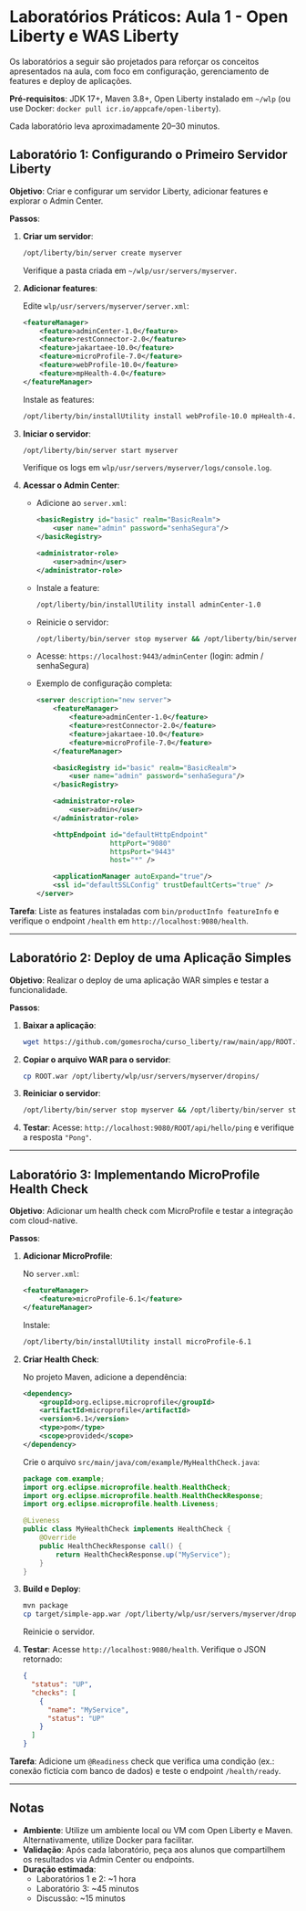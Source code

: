 # Laboratórios Práticos: Aula 1 - Open Liberty e WAS Liberty

Os laboratórios a seguir são projetados para reforçar os conceitos apresentados na aula, com foco em configuração, gerenciamento de features e deploy de aplicações.

**Pré-requisitos**: JDK 17+, Maven 3.8+, Open Liberty instalado em `~/wlp` (ou use Docker: `docker pull icr.io/appcafe/open-liberty`).

Cada laboratório leva aproximadamente 20–30 minutos.

## Laboratório 1: Configurando o Primeiro Servidor Liberty

**Objetivo**: Criar e configurar um servidor Liberty, adicionar features e explorar o Admin Center.

**Passos**:

1. **Criar um servidor**:
   ```bash
   /opt/liberty/bin/server create myserver
   ```
   Verifique a pasta criada em `~/wlp/usr/servers/myserver`.

2. **Adicionar features**:

   Edite `wlp/usr/servers/myserver/server.xml`:
   ```xml
   <featureManager>
       <feature>adminCenter-1.0</feature>
       <feature>restConnector-2.0</feature>
       <feature>jakartaee-10.0</feature>
       <feature>microProfile-7.0</feature>
       <feature>webProfile-10.0</feature>
       <feature>mpHealth-4.0</feature>
   </featureManager>
   ```

   Instale as features:
   ```bash
   /opt/liberty/bin/installUtility install webProfile-10.0 mpHealth-4.0
   ```

3. **Iniciar o servidor**:
   ```bash
   /opt/liberty/bin/server start myserver
   ```
   Verifique os logs em `wlp/usr/servers/myserver/logs/console.log`.

4. **Acessar o Admin Center**:

   - Adicione ao `server.xml`:
     ```xml
     <basicRegistry id="basic" realm="BasicRealm">
         <user name="admin" password="senhaSegura"/>
     </basicRegistry>

     <administrator-role>
         <user>admin</user>
     </administrator-role>
     ```

   - Instale a feature:
     ```bash
     /opt/liberty/bin/installUtility install adminCenter-1.0
     ```

   - Reinicie o servidor:
     ```bash
     /opt/liberty/bin/server stop myserver && /opt/liberty/bin/server start myserver
     ```

   - Acesse: `https://localhost:9443/adminCenter` (login: admin / senhaSegura)

   - Exemplo de configuração completa:
     ```xml
     <server description="new server">
         <featureManager>
             <feature>adminCenter-1.0</feature>
             <feature>restConnector-2.0</feature>
             <feature>jakartaee-10.0</feature>
             <feature>microProfile-7.0</feature>
         </featureManager>

         <basicRegistry id="basic" realm="BasicRealm">
             <user name="admin" password="senhaSegura"/>
         </basicRegistry>

         <administrator-role>
             <user>admin</user>
         </administrator-role>

         <httpEndpoint id="defaultHttpEndpoint"
                       httpPort="9080"
                       httpsPort="9443"
                       host="*" />

         <applicationManager autoExpand="true"/>
         <ssl id="defaultSSLConfig" trustDefaultCerts="true" />
     </server>
     ```

**Tarefa**: Liste as features instaladas com `bin/productInfo featureInfo` e verifique o endpoint `/health` em `http://localhost:9080/health`.

---

## Laboratório 2: Deploy de uma Aplicação Simples

**Objetivo**: Realizar o deploy de uma aplicação WAR simples e testar a funcionalidade.

**Passos**:

1. **Baixar a aplicação**:
   ```bash
   wget https://github.com/gomesrocha/curso_liberty/raw/main/app/ROOT.war -O /opt/liberty/wlp/usr/servers/myserver/dropins/ROOT.war
   ```

2. **Copiar o arquivo WAR para o servidor**:
   ```bash
   cp ROOT.war /opt/liberty/wlp/usr/servers/myserver/dropins/
   ```

3. **Reiniciar o servidor**:
   ```bash
   /opt/liberty/bin/server stop myserver && /opt/liberty/bin/server start myserver
   ```

4. **Testar**:
   Acesse: `http://localhost:9080/ROOT/api/hello/ping` e verifique a resposta `"Pong"`.

---

## Laboratório 3: Implementando MicroProfile Health Check

**Objetivo**: Adicionar um health check com MicroProfile e testar a integração com cloud-native.

**Passos**:

1. **Adicionar MicroProfile**:

   No `server.xml`:
   ```xml
   <featureManager>
       <feature>microProfile-6.1</feature>
   </featureManager>
   ```

   Instale:
   ```bash
   /opt/liberty/bin/installUtility install microProfile-6.1
   ```

2. **Criar Health Check**:

   No projeto Maven, adicione a dependência:
   ```xml
   <dependency>
       <groupId>org.eclipse.microprofile</groupId>
       <artifactId>microprofile</artifactId>
       <version>6.1</version>
       <type>pom</type>
       <scope>provided</scope>
   </dependency>
   ```

   Crie o arquivo `src/main/java/com/example/MyHealthCheck.java`:
   ```java
   package com.example;
   import org.eclipse.microprofile.health.HealthCheck;
   import org.eclipse.microprofile.health.HealthCheckResponse;
   import org.eclipse.microprofile.health.Liveness;

   @Liveness
   public class MyHealthCheck implements HealthCheck {
       @Override
       public HealthCheckResponse call() {
           return HealthCheckResponse.up("MyService");
       }
   }
   ```

3. **Build e Deploy**:
   ```bash
   mvn package
   cp target/simple-app.war /opt/liberty/wlp/usr/servers/myserver/dropins/
   ```

   Reinicie o servidor.

4. **Testar**:
   Acesse `http://localhost:9080/health`. Verifique o JSON retornado:
   ```json
   {
     "status": "UP",
     "checks": [
       {
         "name": "MyService",
         "status": "UP"
       }
     ]
   }
   ```

**Tarefa**: Adicione um `@Readiness` check que verifica uma condição (ex.: conexão fictícia com banco de dados) e teste o endpoint `/health/ready`.

---

## Notas

- **Ambiente**: Utilize um ambiente local ou VM com Open Liberty e Maven. Alternativamente, utilize Docker para facilitar.
- **Validação**: Após cada laboratório, peça aos alunos que compartilhem os resultados via Admin Center ou endpoints.
- **Duração estimada**:
  - Laboratórios 1 e 2: ~1 hora
  - Laboratório 3: ~45 minutos
  - Discussão: ~15 minutos